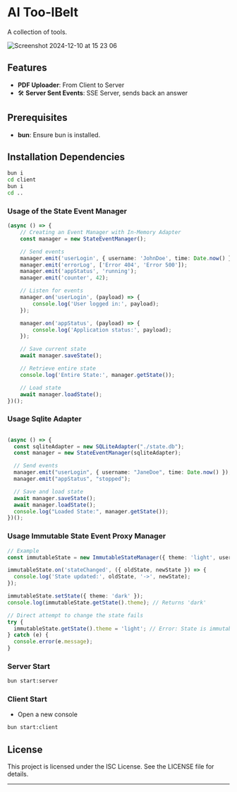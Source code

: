 # AI Too-lBelt

A collection of tools.

![Screenshot 2024-12-10 at 15 23 06](https://github.com/user-attachments/assets/9b985104-0291-406b-b69a-fb1f5be75bce)


## Features
- **PDF Uploader**: From Client to Server
- 🛠 **Server Sent Events**: SSE Server, sends back an answer

## Prerequisites
- **bun**: Ensure bun is installed.

## Installation Dependencies

```bash
bun i
cd client
bun i
cd ..
```

### **Usage of the State Event Manager**

```typescript
(async () => {
    // Creating an Event Manager with In-Memory Adapter
    const manager = new StateEventManager();

    // Send events
    manager.emit('userLogin', { username: 'JohnDoe', time: Date.now() });
    manager.emit('errorLog', ['Error 404', 'Error 500']);
    manager.emit('appStatus', 'running');
    manager.emit('counter', 42);

    // Listen for events
    manager.on('userLogin', (payload) => {
        console.log('User logged in:', payload);
    });

    manager.on('appStatus', (payload) => {
        console.log('Application status:', payload);
    });

    // Save current state
    await manager.saveState();

    // Retrieve entire state
    console.log('Entire State:', manager.getState());

    // Load state
    await manager.loadState();
})();
```

### Usage Sqlite Adapter

```typescript

(async () => {
  const sqliteAdapter = new SQLiteAdapter("./state.db");
  const manager = new StateEventManager(sqliteAdapter);

  // Send events
  manager.emit("userLogin", { username: "JaneDoe", time: Date.now() });
  manager.emit("appStatus", "stopped");

  // Save and load state
  await manager.saveState();
  await manager.loadState();
  console.log("Loaded State:", manager.getState());
})();
```

### Usage Immutable State Event Proxy Manager

```typescript
// Example
const immutableState = new ImmutableStateManager({ theme: 'light', user: null });

immutableState.on('stateChanged', ({ oldState, newState }) => {
  console.log('State updated:', oldState, '->', newState);
});

immutableState.setState({ theme: 'dark' });
console.log(immutableState.getState().theme); // Returns 'dark'

// Direct attempt to change the state fails
try {
  immutableState.getState().theme = 'light'; // Error: State is immutable
} catch (e) {
  console.error(e.message);
}
```

### Server Start
```bash
bun start:server
```

### Client Start
- Open a new console
```bash
bun start:client
```

## License
This project is licensed under the ISC License. See the LICENSE file for details.

---

